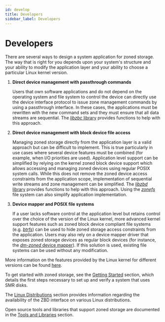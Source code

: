 ```yaml
---
id: develop
title: Developers
sidebar_label: Developers
---
```


# Developers

There are several ways to design a system application for zoned storage.  The
way that is right for you depends upon your system's structure and your ability
to modify the application layer and your ability to choose a particular Linux
kernel version.

1. **Direct device management with passthrough commands**

   Users that own software applications and do not depend on the operating
   system and file system to control the device can directly use the device
   interface protocol to issue zone management commands by using a
   passthrough interface. In these cases, the applications must be
   rewritten with the new command sets and they must ensure that all data
   streams are sequential. The [*libzbc* library](../tools/libzbc) provides
   functions to help with this approach.

2. **Direct device management with block device file access**

   Managing zoned storage directly from the application layer is a valid
   approach but can be difficult to implement. This is true particularly in
   use cases where several device features must be combined (for example, when
   I/O priorities are used). Application level support can be simplified by
   relying on the kernel zoned block device support which allows accessing and
   managing zoned devices using regular POSIX system calls. While this does not
   remove the zoned device access constraints from the application scope,
   implementation of sequential write streams and zone management can be
   simplified. The [*libzbd* library](../tools/libzbd) provides functions to
   help with this approach. Using the [*zonefs*](../linux/fs#zonefs) file system
   can also simplify application implementation.

3. **Device mapper and POSIX file systems**

   If a user lacks software control at the application level but retains
   control over the choice of the version of the Linux kernel, more advanced
   kernel support features such as zoned block device compliant file systems
   (e.g. [*btrfs*](../linux/fs#btrfs)) can be used to hide zoned storage access
   constraints from the application. Users may also rely on a device mapper
   driver that exposes zoned storage devices as regular block devices (for
   instance, the [*dm-zoned* device mapper](../linux/dm#dm-zoned)). If this
   solution is used, existing file systems can be used without any modification.

More information on the features provided by the Linux kernel for different
versions can be found [here](../linux/overview).

To get started with zoned storage, see the [Getting Started](../getting-started)
section, which details the first steps necessary to set up and verify a system
that uses SMR disks.

The [Linux Distributions](../distributions/linux) section provides information
regarding the availability of the ZBD interface on various Linux distributions.

Open source tools and libraries that support zoned storage are documented in the
[Tools and Libraries](../tools) section.